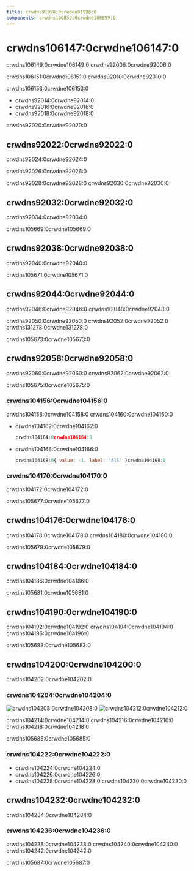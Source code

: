 ```yaml
---
title: crwdns91998:0crwdne91998:0
components: crwdns106859:0crwdne106859:0
---
```


# crwdns106147:0crwdne106147:0

<p class="description">crwdns106149:0crwdne106149:0 crwdns92006:0crwdne92006:0</p>

crwdns106151:0crwdne106151:0 crwdns92010:0crwdne92010:0

crwdns106153:0crwdne106153:0

- crwdns92014:0crwdne92014:0
- crwdns92016:0crwdne92016:0
- crwdns92018:0crwdne92018:0

crwdns92020:0crwdne92020:0

## crwdns92022:0crwdne92022:0

crwdns92024:0crwdne92024:0

crwdns92026:0crwdne92026:0

crwdns92028:0crwdne92028:0 crwdns92030:0crwdne92030:0

## crwdns92032:0crwdne92032:0

crwdns92034:0crwdne92034:0

crwdns105669:0crwdne105669:0

## crwdns92038:0crwdne92038:0

crwdns92040:0crwdne92040:0

crwdns105671:0crwdne105671:0

## crwdns92044:0crwdne92044:0

crwdns92046:0crwdne92046:0 crwdns92048:0crwdne92048:0

crwdns92050:0crwdne92050:0 crwdns92052:0crwdne92052:0 crwdns131278:0crwdne131278:0

crwdns105673:0crwdne105673:0

## crwdns92058:0crwdne92058:0

crwdns92060:0crwdne92060:0 crwdns92062:0crwdne92062:0

crwdns105675:0crwdne105675:0

### crwdns104156:0crwdne104156:0

crwdns104158:0crwdne104158:0 crwdns104160:0crwdne104160:0

- crwdns104162:0crwdne104162:0
    
    ```jsx
    crwdns104164:0crwdne104164:0
    ```

- crwdns104166:0crwdne104166:0
    
    ```jsx
    crwdns104168:0{ value: -1, label: 'All' }crwdne104168:0
    ```

### crwdns104170:0crwdne104170:0

crwdns104172:0crwdne104172:0

crwdns105677:0crwdne105677:0

## crwdns104176:0crwdne104176:0

crwdns104178:0crwdne104178:0 crwdns104180:0crwdne104180:0

crwdns105679:0crwdne105679:0

## crwdns104184:0crwdne104184:0

crwdns104186:0crwdne104186:0

crwdns105681:0crwdne105681:0

## crwdns104190:0crwdne104190:0

crwdns104192:0crwdne104192:0 crwdns104194:0crwdne104194:0 crwdns104196:0crwdne104196:0

crwdns105683:0crwdne105683:0

## crwdns104200:0crwdne104200:0

crwdns104202:0crwdne104202:0

### crwdns104204:0crwdne104204:0

![crwdns104208:0crwdne104208:0](crwdns104206:0crwdne104206:0) ![crwdns104212:0crwdne104212:0](crwdns104210:0crwdne104210:0)

crwdns104214:0crwdne104214:0 crwdns104216:0crwdne104216:0 crwdns104218:0crwdne104218:0

crwdns105685:0crwdne105685:0

### crwdns104222:0crwdne104222:0

- crwdns104224:0crwdne104224:0
- crwdns104226:0crwdne104226:0
- crwdns104228:0crwdne104228:0 crwdns104230:0crwdne104230:0

## crwdns104232:0crwdne104232:0

crwdns104234:0crwdne104234:0

### crwdns104236:0crwdne104236:0

crwdns104238:0crwdne104238:0 crwdns104240:0crwdne104240:0 crwdns104242:0crwdne104242:0

crwdns105687:0crwdne105687:0